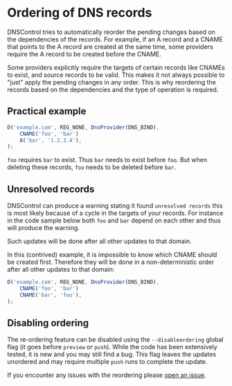 # Ordering of DNS records

DNSControl tries to automatically reorder the pending changes based on the dependencies of the records.
For example, if an A record and a CNAME that points to the A record are created at the same time, some providers require the A record to be created before the CNAME.

Some providers explicitly require the targets of certain records like CNAMEs to exist, and source records to be valid. This makes it not always possible to "just" apply the pending changes in any order. This is why reordering the records based on the dependencies and the type of operation is required.

## Practical example

```js
D('example.com', REG_NONE, DnsProvider(DNS_BIND),
    CNAME('foo', 'bar')
    A('bar', '1.2.3.4'),
);
```

`foo` requires `bar` to exist. Thus `bar` needs to exist before `foo`. But when deleting these records, `foo` needs to be deleted before `bar`.

## Unresolved records

DNSControl can produce a warning stating it found `unresolved records` this is most likely because of a cycle in the targets of your records. For instance in the code sample below both `foo` and `bar` depend on each other and thus will produce the warning.

Such updates will be done after all other updates to that domain.

In this (contrived) example, it is impossible to know which CNAME should be created first. Therefore they will be done in a non-deterministic order after all other updates to that domain:

```js
D('example.com', REG_NONE, DnsProvider(DNS_BIND),
    CNAME('foo', 'bar')
    CNAME('bar', 'foo'),
);
```


## Disabling ordering

The re-ordering feature can be disabled using the `--disableordering` global flag (it goes before `preview` or `push`). While the code has been extensively tested, it is new and you may still find a bug.  This flag leaves the updates unordered and may require multiple `push` runs to complete the update.

If you encounter any issues with the reordering please [open an issue](https://github.com/StackExchange/dnscontrol/issues). 
